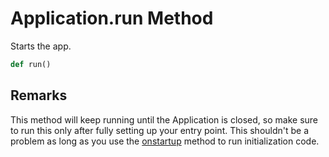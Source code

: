 # Application.run Method
Starts the app.

```Python
def run()
```

## Remarks
This method will keep running until the Application is closed, so make sure to run this only after fully setting up your entry point. This shouldn't be a problem as long as you use the [onstartup](onstartup.md) method to run initialization code.